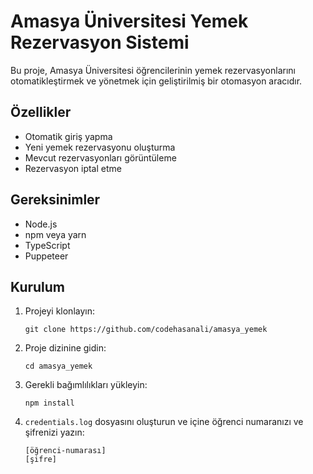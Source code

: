 # Amasya Üniversitesi Yemek Rezervasyon Sistemi

Bu proje, Amasya Üniversitesi öğrencilerinin yemek rezervasyonlarını otomatikleştirmek ve yönetmek için geliştirilmiş bir otomasyon aracıdır.

## Özellikler

- Otomatik giriş yapma
- Yeni yemek rezervasyonu oluşturma
- Mevcut rezervasyonları görüntüleme
- Rezervasyon iptal etme

## Gereksinimler

- Node.js
- npm veya yarn
- TypeScript
- Puppeteer

## Kurulum

1. Projeyi klonlayın:
   ```
   git clone https://github.com/codehasanali/amasya_yemek
   ```

2. Proje dizinine gidin:
   ```
   cd amasya_yemek 
   ```

3. Gerekli bağımlılıkları yükleyin:
   ```
   npm install
   ```

4. `credentials.log` dosyasını oluşturun ve içine öğrenci numaranızı ve şifrenizi yazın:
   ```
   [öğrenci-numarası]
   [şifre]
